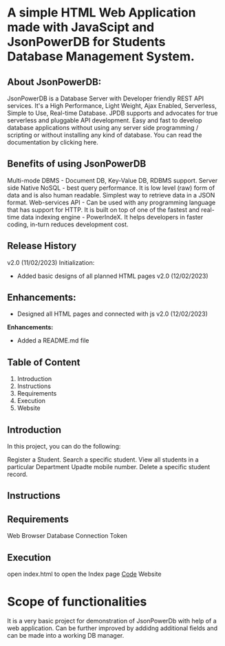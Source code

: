 # A simple HTML Web Application made with JavaScipt and JsonPowerDB for Students Database Management System.


## About JsonPowerDB:
JsonPowerDB is a Database Server with Developer friendly REST API services. It's a High Performance, Light Weight, Ajax Enabled, Serverless, Simple to Use, Real-time Database.
JPDB supports and advocates for true serverless and pluggable API development.
Easy and fast to develop database applications without using any server side programming / scripting or without installing any kind of database.
You can read the documentation by clicking here.

## Benefits of using JsonPowerDB
Multi-mode DBMS - Document DB, Key-Value DB, RDBMS support.
Server side Native NoSQL - best query performance.
It is low level (raw) form of data and is also human readable.
Simplest way to retrieve data in a JSON format.
Web-services API - Can be used with any programming language that has support for HTTP.
It is built on top of one of the fastest and real-time data indexing engine - PowerIndeX.
It helps developers in faster coding, in-turn reduces development cost.

## Release History
v2.0 (11/02/2023)
Initialization:
- Added basic designs of all planned HTML pages
v2.0 (12/02/2023)
## Enhancements:
* Designed all HTML pages and connected with js
v2.0 (12/02/2023)

**Enhancements:**
+ Added a README.md file

## Table of Content
1. Introduction
2. Instructions
3. Requirements
4. Execution
5. Website

## Introduction
In this project, you can do the following:

Register a Student.
Search a specific student.
View all students in a particular Department
Upadte mobile number.
Delete a specific student record.



## Instructions
## Requirements
Web Browser
Database Connection Token
## Execution
open index.html to open the Index page [Code](https://github.com/Hardik8327/Student-Enrollment-Form/blob/master/public_html/index.html)
Website


# Scope of functionalities
It is a very basic project for demonstration of JsonPowerDb with help of a web application.
Can be further improved by addidng additional fields and can be made into a working DB manager.
